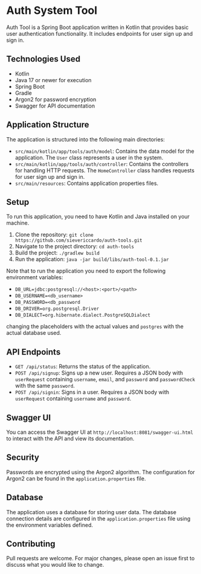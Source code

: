 # Auth System Tool

Auth Tool is a Spring Boot application written in Kotlin that provides basic user authentication functionality. It includes endpoints for user sign up and sign in.

## Technologies Used

- Kotlin
- Java 17 or newer for execution
- Spring Boot
- Gradle
- Argon2 for password encryption
- Swagger for API documentation

## Application Structure

The application is structured into the following main directories:

- `src/main/kotlin/app/tools/auth/model`: Contains the data model for the application. The `User` class represents a user in the system.
- `src/main/kotlin/app/tools/auth/controller`: Contains the controllers for handling HTTP requests. The `HomeController` class handles requests for user sign up and sign in.
- `src/main/resources`: Contains application properties files.

## Setup

To run this application, you need to have Kotlin and Java installed on your machine.

1. Clone the repository: `git clone https://github.com/sievericcardo/auth-tools.git`
2. Navigate to the project directory: `cd auth-tools`
3. Build the project: `./gradlew build`
4. Run the application: `java -jar build/libs/auth-tool-0.1.jar`

Note that to run the application you need to export the following environment variables:

- `DB_URL=jdbc:postgresql://<host>:<port>/<path>`
- `DB_USERNAME=<db_username>`
- `DB_PASSWORD=<db_password`
- `DB_DRIVER=org.postgresql.Driver`
- `DB_DIALECT=org.hibernate.dialect.PostgreSQLDialect`

changing the placeholders with the actual values and `postgres` with the actual database used.

## API Endpoints

- `GET /api/status`: Returns the status of the application.
- `POST /api/signup`: Signs up a new user. Requires a JSON body with `userRequest` containing `username`, `email`, and `password` and `passwordCheck` with the same `password`.
- `POST /api/signin`: Signs in a user. Requires a JSON body with `userRequest` containing `username` and `password`.

## Swagger UI

You can access the Swagger UI at `http://localhost:8081/swagger-ui.html` to interact with the API and view its documentation.

## Security

Passwords are encrypted using the Argon2 algorithm. The configuration for Argon2 can be found in the `application.properties` file.

## Database

The application uses a database for storing user data. The database connection details are configured in the `application.properties` file using the environment variables defined.

## Contributing

Pull requests are welcome. For major changes, please open an issue first to discuss what you would like to change.
